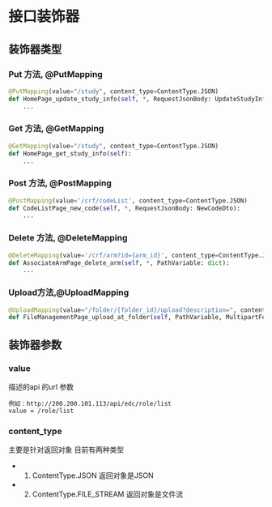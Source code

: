 # 接口装饰器
## 装饰器类型
### Put 方法, @PutMapping
```python
@PutMapping(value="/study", content_type=ContentType.JSON)  
def HomePage_update_study_info(self, *, RequestJsonBody: UpdateStudyInfoDto):  
    ...

```

### Get 方法, @GetMapping
```python
@GetMapping(value="/study", content_type=ContentType.JSON)  
def HomePage_get_study_info(self):  
    ...
```

### Post 方法, @PostMapping
```python
@PostMapping(value='/crf/codeList', content_type=ContentType.JSON)  
def CodeListPage_new_code(self, *, RequestJsonBody: NewCodeDto):  
    ...
```

### Delete 方法, @DeleteMapping
```python
@DeleteMapping(value='/crf/arm?id={arm_id}', content_type=ContentType.JSON)  
def AssociateArmPage_delete_arm(self, *, PathVariable: dict):  
    ...
```

### Upload方法,@UploadMapping
```python
@UploadMapping(value="/folder/{folder_id}/upload?description=", content_type=ContentType.JSON)  
def FileManagementPage_upload_at_folder(self, PathVariable, MultipartForm: MultipartEncoder): ...
```

## 装饰器参数
### value
描述的api 的url 参数
``` shell
例如：http://200.200.101.113/api/edc/role/list
value = /role/list

```

### content_type
主要是针对返回对象
目前有两种类型
- 1. ContentType.JSON  返回对象是JSON
- 2. ContentType.FILE_STREAM  返回对象是文件流
